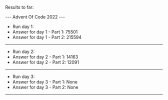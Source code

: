 Results to far:

--- Advent Of Code 2022 ---
- Run day 1:
- Answer for day 1 - Part 1: 75501
- Answer for day 1 - Part 2: 215594
--------------------------------------
- Run day 2:
- Answer for day 2 - Part 1: 14163
- Answer for day 2 - Part 2: 12091
--------------------------------------
- Run day 3:
- Answer for day 3 - Part 1: None
- Answer for day 3 - Part 2: None
--------------------------------------